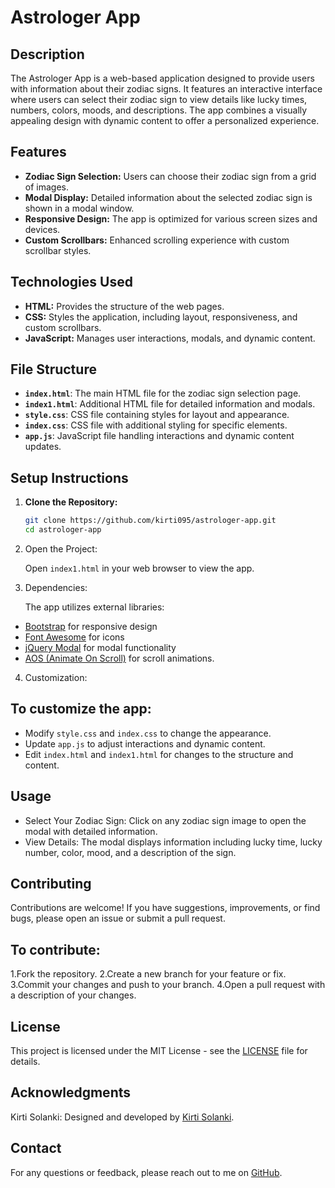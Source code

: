 # Astrologer App

## Description

The Astrologer App is a web-based application designed to provide users with information about their zodiac signs. It features an interactive interface where users can select their zodiac sign to view details like lucky times, numbers, colors, moods, and descriptions. The app combines a visually appealing design with dynamic content to offer a personalized experience.

## Features

- **Zodiac Sign Selection:** Users can choose their zodiac sign from a grid of images.
- **Modal Display:** Detailed information about the selected zodiac sign is shown in a modal window.
- **Responsive Design:** The app is optimized for various screen sizes and devices.
- **Custom Scrollbars:** Enhanced scrolling experience with custom scrollbar styles.

## Technologies Used

- **HTML:** Provides the structure of the web pages.
- **CSS:** Styles the application, including layout, responsiveness, and custom scrollbars.
- **JavaScript:** Manages user interactions, modals, and dynamic content.

## File Structure

- **`index.html`**: The main HTML file for the zodiac sign selection page.
- **`index1.html`**: Additional HTML file for detailed information and modals.
- **`style.css`**: CSS file containing styles for layout and appearance.
- **`index.css`**: CSS file with additional styling for specific elements.
- **`app.js`**: JavaScript file handling interactions and dynamic content updates.

## Setup Instructions

1. **Clone the Repository:**

   ```bash
   git clone https://github.com/kirti095/astrologer-app.git
   cd astrologer-app

2. Open the Project:

   Open `index1.html` in your web browser to view the app.

3. Dependencies:

   The app utilizes external libraries:

  * [Bootstrap](https://getbootstrap.com/) for responsive design
  * [Font Awesome](https://fontawesome.com/) for icons
  * [jQuery Modal](https://www.jquerymodal.com/) for modal functionality
  * [AOS (Animate On Scroll)](https://michalsnik.github.io/aos/) for scroll animations.

4. Customization:

## To customize the app:

  * Modify `style.css` and `index.css` to change the appearance.
  * Update `app.js` to adjust interactions and dynamic content.
  * Edit `index.html` and `index1.html` for changes to the structure and content.

## Usage
  *  Select Your Zodiac Sign: Click on any zodiac sign image to open the modal with detailed information.
  *  View Details: The modal displays information including lucky time, lucky number, color, mood, and a description of the sign.


## Contributing

   Contributions are welcome!
   If you have suggestions, improvements, or find bugs, please open an issue or submit a pull request.


## To contribute:
1.Fork the repository.
2.Create a new branch for your feature or fix.
3.Commit your changes and push to your branch.
4.Open a pull request with a description of your changes.  


## License

   This project is licensed under the MIT License - see the [LICENSE](https://github.com/git/git-scm.com/blob/main/MIT-LICENSE.txt) file for details.


## Acknowledgments

   Kirti Solanki: Designed and developed by [Kirti Solanki](https://github.com/kirti095).

## Contact

   For any questions or feedback, please reach out to me on [GitHub](https://github.com/kirti095).
